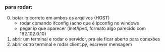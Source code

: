 ### para rodar:
0. botar ip correto em ambos os arquivos (HOST)
    * rodar comando ifconfig (acho que é ipconfig no windows
    * pegar ip que aparecer (inet/ipv4, formato algo parecido com 192.102.0.10)
1. abrir um terminal e rodar o servidor, pra ele ficar aberto para conexões
2. abrir outro terminal e rodar client.py, escrever mensagem 
